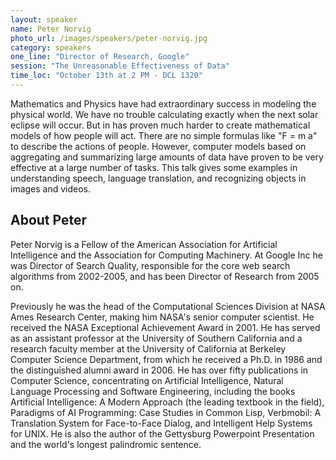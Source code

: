 ```yaml
---
layout: speaker
name: Peter Norvig
photo_url: /images/speakers/peter-norvig.jpg
category: speakers
one_line: "Director of Research, Google"
session: "The Unreasonable Effectiveness of Data"
time_loc: "October 13th at 2 PM - DCL 1320"
---
```




Mathematics and Physics have had extraordinary success in modeling the physical world.  We have no trouble calculating exactly when the next solar eclipse will occur. But in has proven much harder to create mathematical models of how people will act.  There are no simple formulas like "F = m a" to describe the actions of people.  However, computer models based on aggregating and summarizing large amounts of data have proven to be very effective at a large number of tasks. This talk gives some examples  in understanding speech, language translation, and recognizing objects in images and videos.

## About Peter
Peter Norvig is a Fellow of the American Association for Artificial Intelligence and the Association for Computing Machinery. At Google Inc he was Director of Search Quality, responsible for the core web search algorithms from 2002-2005, and has been Director of Research from 2005 on.

Previously he was the head of the Computational Sciences Division at NASA Ames Research Center, making him NASA's senior computer scientist. He received the NASA Exceptional Achievement Award in 2001. He has served as an assistant professor at the University of Southern California and a research faculty member at the University of California at Berkeley Computer Science Department, from which he received a Ph.D. in 1986 and the distinguished alumni award in 2006. He has over fifty publications in Computer Science, concentrating on Artificial Intelligence, Natural Language Processing and Software Engineering, including the books Artificial Intelligence: A Modern Approach (the leading textbook in the field), Paradigms of AI Programming: Case Studies in Common Lisp, Verbmobil: A Translation System for Face-to-Face Dialog, and Intelligent Help Systems for UNIX. He is also the author of the Gettysburg Powerpoint Presentation and the world's longest palindromic sentence.
